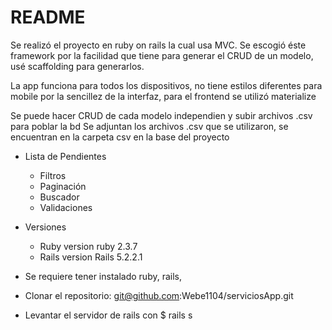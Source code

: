 # README

Se realizó el proyecto en ruby on rails la cual usa MVC. Se escogió éste framework por la facilidad que tiene para generar el CRUD de un modelo, usé scaffolding para generarlos.

La app funciona para todos los dispositivos, no tiene estilos diferentes para mobile por la sencillez de la interfaz, para el frontend se utilizó materialize

Se puede hacer CRUD de cada modelo independien y subir archivos .csv para poblar la bd
Se adjuntan los archivos .csv que se utilizaron, se encuentran en la carpeta csv en la base del proyecto

- Lista de Pendientes

	* Filtros
	* Paginación
	* Buscador
	* Validaciones

- Versiones

	* Ruby version ruby 2.3.7
	* Rails version Rails 5.2.2.1

- Se requiere tener instalado ruby, rails, 

- Clonar el repositorio:  git@github.com:Webe1104/serviciosApp.git
- Levantar el servidor de rails con 
	$ rails s